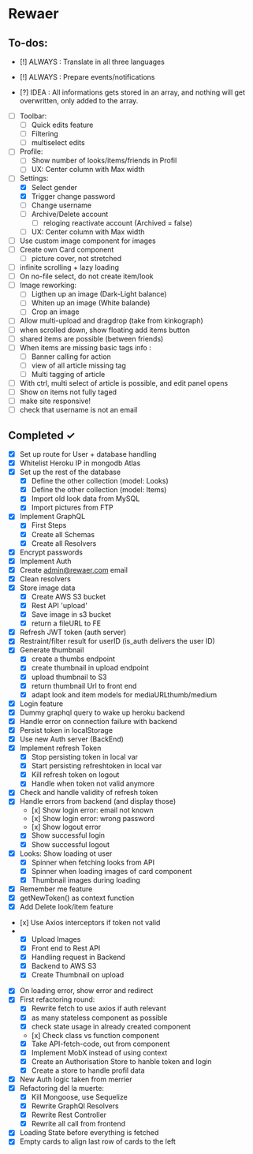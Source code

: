 # Rewaer

## To-dos:

- [!] ALWAYS : Translate in all three languages
- [!] ALWAYS : Prepare events/notifications

- [?] IDEA : All informations gets stored in an array, and nothing will get overwritten, only added to the array. 
 
- [ ] Toolbar:
  - [ ] Quick edits feature
  - [ ] Filtering
  - [ ] multiselect edits
- [ ] Profile:
  - [ ] Show number of looks/items/friends in Profil
  - [ ] UX: Center column with Max width 
- [ ] Settings: 
  - [x] Select gender
  - [x] Trigger change password
  - [ ] Change username
  - [ ] Archive/Delete account
    - [ ] reloging reactivate account (Archived = false)
  - [ ] UX: Center column with Max width 
- [ ] Use custom image component for images
- [ ] Create own Card component
  - [ ] picture cover, not stretched
- [ ] infinite scrolling + lazy loading
- [ ] On no-file select, do not create item/look
- [ ] Image reworking: 
  - [ ] Ligthen up an image (Dark-Light balance)
  - [ ] Whiten up an image (White balande)
  - [ ] Crop an image
- [ ] Allow multi-upload and dragdrop (take from kinkograph)
- [ ] when scrolled down, show floating add items button
- [ ] shared items are possible (between friends)
- [ ] When items are missing basic tags info :
  - [ ] Banner calling for action
  - [ ] view of all article missing tag
  - [ ] Multi tagging of article
- [ ] With ctrl, multi select of article is possible, and edit panel opens
- [ ] Show <ExclamationCircleOutlined /> on items not fully taged
- [ ] make site responsive! 
- [ ] check that username is not an email

## Completed ✓

- [x] Set up route for User + database handling
- [x] Whitelist Heroku IP in mongodb Atlas
- [x] Set up the rest of the database
  - [x] Define the other collection (model: Looks)
  - [x] Define the other collection (model: Items)
  - [x] Import old look data from MySQL
  - [x] Import pictures from FTP
- [x] Implement GraphQL
  - [x] First Steps
  - [x] Create all Schemas
  - [x] Create all Resolvers
- [x] Encrypt passwords
- [x] Implement Auth
- [x] Create admin@rewaer.com email
- [x] Clean resolvers
- [x] Store image data
  - [x] Create AWS S3 bucket
  - [x] Rest API 'upload'
  - [x] Save image in s3 bucket
  - [x] return a fileURL to FE
- [x] Refresh JWT token (auth server)
- [x] Restraint/filter result for userID (is_auth delivers the user ID)
- [x] Generate thumbnail
  - [x] create a thumbs endpoint
  - [x] create thumbnail in upload endpoint
  - [x] upload thumbnail to S3
  - [x] return thumbnail Url to front end
  - [x] adapt look and item models for mediaURLthumb/medium
- [x] Login feature
- [x] Dummy graphql query to wake up heroku backend
- [x] Handle error on connection failure with backend
- [x] Persist token in localStorage
- [x] Use new Auth server (BackEnd)
- [x] Implement refresh Token
  - [x] Stop persisting token in local var
  - [x] Start persisting refreshtoken in local var
  - [x] Kill refresh token on logout
  - [x] Handle when token not valid anymore
- [x] Check and handle validity of refresh token
- [x] Handle errors from backend (and display those)
  - [x] Show login error: email not known
  - [x] Show login error: wrong password
  - [x] Show logout error
  - [x] Show successful login
  - [x] Show successful logout
- [x] Looks: Show loading ot user
  - [x] Spinner when fetching looks from API
  - [x] Spinner when loading images of card component
  - [x] Thumbnail images during loading
- [x] Remember me feature
- [x] getNewToken() as context function
- [x] Add Delete look/item feature
- [x] Use Axios interceptors if token not valid
- - [x] Upload Images
  - [x] Front end to Rest API
  - [x] Handling request in Backend
  - [x] Backend to AWS S3
  - [x] Create Thumbnail on upload
- [X] On loading error, show error and redirect
- [x] First refactoring round:
  - [x] Rewrite fetch to use axios if auth relevant
  - [x] as many stateless component as possible
  - [x] check state usage in already created component
  - [x] Check class vs function component
  - [x] Take API-fetch-code, out from component
  - [x] Implement MobX instead of using context
  - [x] Create an Authorisation Store to hanble token and login
  - [x] Create a store to handle profil data
- [x] New Auth logic taken from merrier 
- [x] Refactoring del la muerte:
  - [x] Kill Mongoose, use Sequelize
  - [x] Rewrite GraphQl Resolvers
  - [x] Rewrite Rest Controller
  - [x] Rewrite all call from frontend    
- [x] Loading State before everything is fetched
- [x] Empty cards to align last row of cards to the left 

